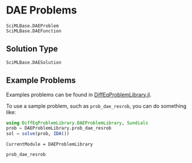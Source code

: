 # DAE Problems

```@docs
SciMLBase.DAEProblem
SciMLBase.DAEFunction
```

## Solution Type

```@docs
SciMLBase.DAESolution
```

## Example Problems

Examples problems can be found in [DiffEqProblemLibrary.jl](https://github.com/SciML/DiffEqProblemLibrary.jl/tree/master/lib/DAEProblemLibrary).

To use a sample problem, such as `prob_dae_resrob`, you can do something like:

```julia
using DiffEqProblemLibrary.DAEProblemLibrary, Sundials
prob = DAEProblemLibrary.prob_dae_resrob
sol = solve(prob, IDA())
```

```@meta
CurrentModule = DAEProblemLibrary
```

```@docs
prob_dae_resrob
```

